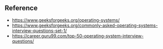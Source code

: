 
## Reference
* https://www.geeksforgeeks.org/operating-systems/
* https://www.geeksforgeeks.org/commonly-asked-operating-systems-interview-questions-set-1/
* https://career.guru99.com/top-50-operating-system-interview-questions/

